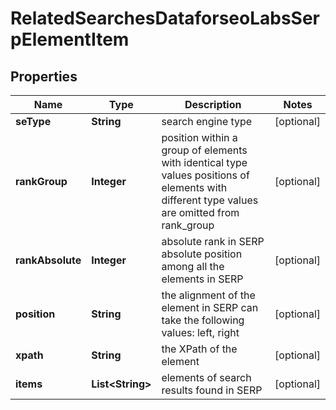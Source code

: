 

# RelatedSearchesDataforseoLabsSerpElementItem


## Properties

| Name | Type | Description | Notes |
|------------ | ------------- | ------------- | -------------|
|**seType** | **String** | search engine type |  [optional] |
|**rankGroup** | **Integer** | position within a group of elements with identical type values positions of elements with different type values are omitted from rank_group |  [optional] |
|**rankAbsolute** | **Integer** | absolute rank in SERP absolute position among all the elements in SERP |  [optional] |
|**position** | **String** | the alignment of the element in SERP can take the following values: left, right |  [optional] |
|**xpath** | **String** | the XPath of the element |  [optional] |
|**items** | **List&lt;String&gt;** | elements of search results found in SERP |  [optional] |



